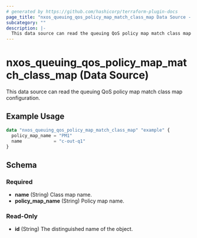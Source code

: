```yaml
---
# generated by https://github.com/hashicorp/terraform-plugin-docs
page_title: "nxos_queuing_qos_policy_map_match_class_map Data Source - terraform-provider-nxos"
subcategory: ""
description: |-
  This data source can read the queuing QoS policy map match class map configuration.
---
```


# nxos_queuing_qos_policy_map_match_class_map (Data Source)

This data source can read the queuing QoS policy map match class map configuration.

## Example Usage

```terraform
data "nxos_queuing_qos_policy_map_match_class_map" "example" {
  policy_map_name = "PM1"
  name            = "c-out-q1"
}
```

<!-- schema generated by tfplugindocs -->
## Schema

### Required

- **name** (String) Class map name.
- **policy_map_name** (String) Policy map name.

### Read-Only

- **id** (String) The distinguished name of the object.


